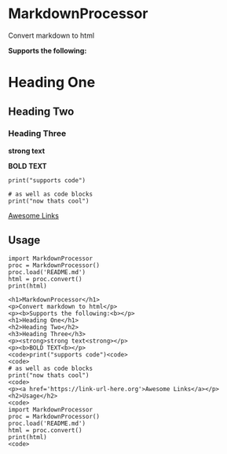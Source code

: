 # MarkdownProcessor

Convert markdown to html

**Supports the following:**

# Heading One

## Heading Two

### Heading Three

__strong text__

**BOLD TEXT**

`print("supports code")`

```
# as well as code blocks
print("now thats cool")

```

[Awesome Links](https://link-url-here.org)

## Usage

```
import MarkdownProcessor
proc = MarkdownProcessor()
proc.load('README.md')
html = proc.convert()
print(html)
```

```
<h1>MarkdownProcessor</h1>
<p>Convert markdown to html</p>
<p><b>Supports the following:<b></p>
<h1>Heading One</h1>
<h2>Heading Two</h2>
<h3>Heading Three</h3>
<p><strong>strong text<strong></p>
<p><b>BOLD TEXT<b></p>
<code>print("supports code")<code>
<code>
# as well as code blocks
print("now thats cool")
<code>
<p><a href='https://link-url-here.org'>Awesome Links</a></p>
<h2>Usage</h2>
<code>
import MarkdownProcessor
proc = MarkdownProcessor()
proc.load('README.md')
html = proc.convert()
print(html)
<code>
```